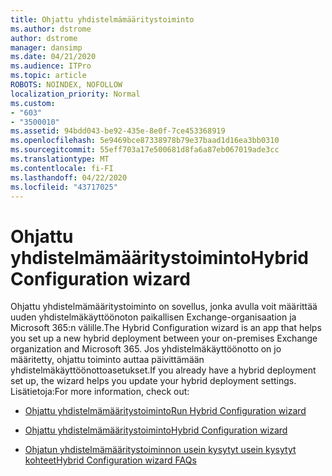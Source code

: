 ```yaml
---
title: Ohjattu yhdistelmämääritystoiminto
ms.author: dstrome
author: dstrome
manager: dansimp
ms.date: 04/21/2020
ms.audience: ITPro
ms.topic: article
ROBOTS: NOINDEX, NOFOLLOW
localization_priority: Normal
ms.custom:
- "603"
- "3500010"
ms.assetid: 94bdd043-be92-435e-8e0f-7ce453368919
ms.openlocfilehash: 5e9469bce87338978b79e37baad1d16ea3bb0310
ms.sourcegitcommit: 55eff703a17e500681d8fa6a87eb067019ade3cc
ms.translationtype: MT
ms.contentlocale: fi-FI
ms.lasthandoff: 04/22/2020
ms.locfileid: "43717025"
---
```

# <a name="hybrid-configuration-wizard"></a><span data-ttu-id="a792a-102">Ohjattu yhdistelmämääritystoiminto</span><span class="sxs-lookup"><span data-stu-id="a792a-102">Hybrid Configuration wizard</span></span>

<span data-ttu-id="a792a-103">Ohjattu yhdistelmämääritystoiminto on sovellus, jonka avulla voit määrittää uuden yhdistelmäkäyttöönoton paikallisen Exchange-organisaation ja Microsoft 365:n välille.</span><span class="sxs-lookup"><span data-stu-id="a792a-103">The Hybrid Configuration wizard is an app that helps you set up a new hybrid deployment between your on-premises Exchange organization and Microsoft 365.</span></span> <span data-ttu-id="a792a-104">Jos yhdistelmäkäyttöönotto on jo määritetty, ohjattu toiminto auttaa päivittämään yhdistelmäkäyttöönottoasetukset.</span><span class="sxs-lookup"><span data-stu-id="a792a-104">If you already have a hybrid deployment set up, the wizard helps you update your hybrid deployment settings.</span></span> <span data-ttu-id="a792a-105">Lisätietoja:</span><span class="sxs-lookup"><span data-stu-id="a792a-105">For more information, check out:</span></span>
  
- [<span data-ttu-id="a792a-106">Ohjattu yhdistelmämääritystoiminto</span><span class="sxs-lookup"><span data-stu-id="a792a-106">Run Hybrid Configuration wizard</span></span>](https://technet.microsoft.com/library/mt595788%28v=exchg.150%29.aspx)

- [<span data-ttu-id="a792a-107">Ohjattu yhdistelmämääritystoiminto</span><span class="sxs-lookup"><span data-stu-id="a792a-107">Hybrid Configuration wizard</span></span>](https://technet.microsoft.com/library/hh529921%28v=exchg.150%29.aspx)

- [<span data-ttu-id="a792a-108">Ohjatun yhdistelmämääritystoiminnon usein kysytyt usein kysytyt kohteet</span><span class="sxs-lookup"><span data-stu-id="a792a-108">Hybrid Configuration wizard FAQs</span></span>](https://technet.microsoft.com/library/mt488940%28v=exchg.150%29.aspx)
